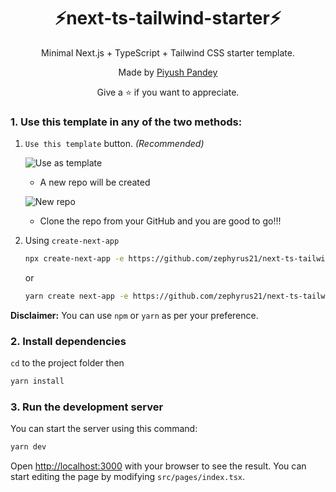 
<div align="center">
  <h1>⚡next-ts-tailwind-starter⚡</h1>
  <p>Minimal Next.js + TypeScript + Tailwind CSS starter template.</p>
  <p>Made by <a href="https://piyushpandey.tech">Piyush Pandey</a></p>
  <p>Give a ⭐ if you want to appreciate.</p>
</div>

### 1. Use this template in any of the two methods:

1. `Use this template` button. *(Recommended)*
   
   ![Use as template](https://user-images.githubusercontent.com/53862445/175824949-6169ea1d-0745-4b51-903c-bcdd4d1541c8.png)
   
   - A new repo will be created

   ![New repo](https://user-images.githubusercontent.com/53862445/175825520-5e480fb7-52ee-44cd-b805-a6a74a854fb7.png)
   
   - Clone the repo from your GitHub and you are good to go!!!

2. Using `create-next-app`

   ```bash
   npx create-next-app -e https://github.com/zephyrus21/next-ts-tailwind-starter project-name
   ```
   
   or

    ```bash
   yarn create next-app -e https://github.com/zephyrus21/next-ts-tailwind-starter project-name
   ```
   
 **Disclaimer:** You can use `npm` or `yarn` as per your preference.
   
### 2. Install dependencies

`cd` to the project folder then

```bash
yarn install
```

### 3. Run the development server

You can start the server using this command:

```bash
yarn dev
```

Open [http://localhost:3000](http://localhost:3000) with your browser to see the result. You can start editing the page by modifying `src/pages/index.tsx`.
